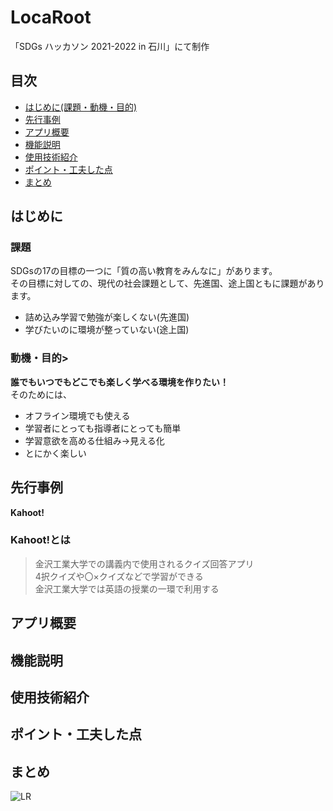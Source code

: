 # LocaRoot

「SDGs ハッカソン 2021-2022 in 石川」にて制作

## 目次
* [はじめに(課題・動機・目的)](#はじめに)
* [先行事例](#先行事例)
* [アプリ概要](#アプリ概要)
* [機能説明](#機能説明)
* [使用技術紹介](#使用技術紹介)
* [ポイント・工夫した点](#ポイント工夫した点)
* [まとめ](#まとめ)

## はじめに
### 課題
SDGsの17の目標の一つに「質の高い教育をみんなに」があります。<br>
その目標に対しての、現代の社会課題として、先進国、途上国ともに課題があります。<br>
* 詰め込み学習で勉強が楽しくない(先進国)
* 学びたいのに環境が整っていない(途上国)

### 動機・目的><br>
<b>誰でもいつでもどこでも楽しく学べる環境を作りたい！</b><br>
そのためには、
* オフライン環境でも使える
* 学習者にとっても指導者にとっても簡単
* 学習意欲を高める仕組み→見える化
* とにかく楽しい

## 先行事例
<b>Kahoot!</b><br>
### Kahoot!とは
> 金沢工業大学での講義内で使用されるクイズ回答アプリ<br>
> 4択クイズや〇×クイズなどで学習ができる<br>
> 金沢工業大学では英語の授業の一環で利用する<br>

## アプリ概要


## 機能説明


## 使用技術紹介


## ポイント・工夫した点


## まとめ





![LR](https://user-images.githubusercontent.com/81421308/160603099-c59f6b13-9428-4309-8bf5-5f31dd66545a.png)
